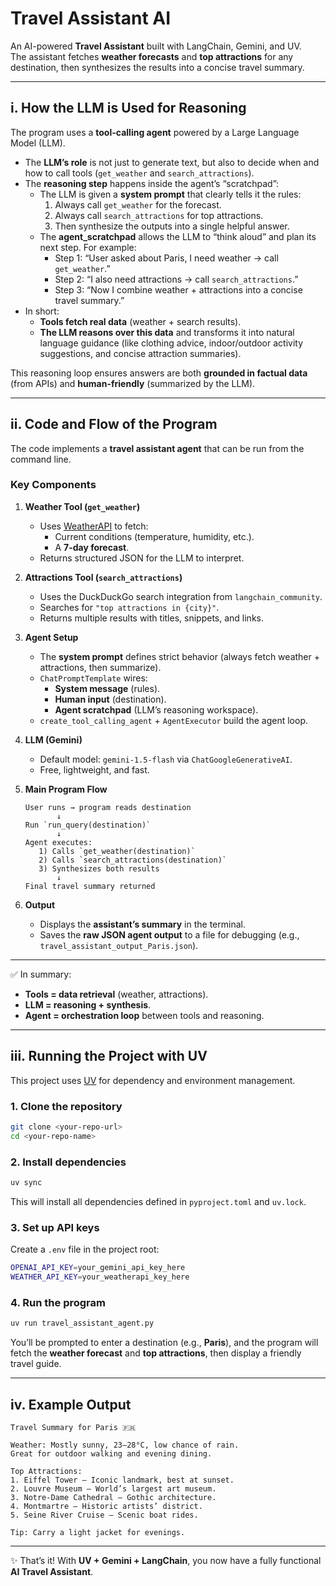 # Travel Assistant AI

An AI-powered **Travel Assistant** built with LangChain, Gemini, and UV.  
The assistant fetches **weather forecasts** and **top attractions** for any destination, then synthesizes the results into a concise travel summary.  

---

## i. How the LLM is Used for Reasoning

The program uses a **tool-calling agent** powered by a Large Language Model (LLM).  

- The **LLM’s role** is not just to generate text, but also to decide when and how to call tools (`get_weather` and `search_attractions`).  
- The **reasoning step** happens inside the agent’s “scratchpad”:  
  - The LLM is given a **system prompt** that clearly tells it the rules:  
    1. Always call `get_weather` for the forecast.  
    2. Always call `search_attractions` for top attractions.  
    3. Then synthesize the outputs into a single helpful answer.  
  - The **agent_scratchpad** allows the LLM to “think aloud” and plan its next step. For example:  
    - Step 1: “User asked about Paris, I need weather → call `get_weather`.”  
    - Step 2: “I also need attractions → call `search_attractions`.”  
    - Step 3: “Now I combine weather + attractions into a concise travel summary.”  
- In short:  
  - **Tools fetch real data** (weather + search results).  
  - **The LLM reasons over this data** and transforms it into natural language guidance (like clothing advice, indoor/outdoor activity suggestions, and concise attraction summaries).  

This reasoning loop ensures answers are both **grounded in factual data** (from APIs) and **human-friendly** (summarized by the LLM).  

---

## ii. Code and Flow of the Program

The code implements a **travel assistant agent** that can be run from the command line.  

### Key Components

1. **Weather Tool (`get_weather`)**  
   - Uses [WeatherAPI](https://www.weatherapi.com/) to fetch:  
     - Current conditions (temperature, humidity, etc.).  
     - A **7-day forecast**.  
   - Returns structured JSON for the LLM to interpret.  

2. **Attractions Tool (`search_attractions`)**  
   - Uses the DuckDuckGo search integration from `langchain_community`.  
   - Searches for `"top attractions in {city}"`.  
   - Returns multiple results with titles, snippets, and links.  

3. **Agent Setup**  
   - The **system prompt** defines strict behavior (always fetch weather + attractions, then summarize).  
   - `ChatPromptTemplate` wires:  
     - **System message** (rules).  
     - **Human input** (destination).  
     - **Agent scratchpad** (LLM’s reasoning workspace).  
   - `create_tool_calling_agent` + `AgentExecutor` build the agent loop.  

4. **LLM (Gemini)**  
   - Default model: `gemini-1.5-flash` via `ChatGoogleGenerativeAI`.  
   - Free, lightweight, and fast.  

5. **Main Program Flow**  
   ```text
   User runs → program reads destination
          ↓
   Run `run_query(destination)`
          ↓
   Agent executes:
      1) Calls `get_weather(destination)`
      2) Calls `search_attractions(destination)`
      3) Synthesizes both results
          ↓
   Final travel summary returned
   ```  

6. **Output**  
   - Displays the **assistant’s summary** in the terminal.  
   - Saves the **raw JSON agent output** to a file for debugging (e.g., `travel_assistant_output_Paris.json`).  

---

✅ In summary:  
- **Tools = data retrieval** (weather, attractions).  
- **LLM = reasoning + synthesis**.  
- **Agent = orchestration loop** between tools and reasoning.  

---

## iii. Running the Project with UV

This project uses [UV](https://docs.astral.sh/uv/) for dependency and environment management.  

### 1. Clone the repository
```bash
git clone <your-repo-url>
cd <your-repo-name>
```

### 2. Install dependencies
```bash
uv sync
```

This will install all dependencies defined in `pyproject.toml` and `uv.lock`.  

### 3. Set up API keys
Create a `.env` file in the project root:  
```bash
OPENAI_API_KEY=your_gemini_api_key_here
WEATHER_API_KEY=your_weatherapi_key_here
```

### 4. Run the program
```bash
uv run travel_assistant_agent.py
```

You’ll be prompted to enter a destination (e.g., **Paris**), and the program will fetch the **weather forecast** and **top attractions**, then display a friendly travel guide.

---

## iv. Example Output

```text
Travel Summary for Paris 🇫🇷

Weather: Mostly sunny, 23–28°C, low chance of rain.  
Great for outdoor walking and evening dining.

Top Attractions:
1. Eiffel Tower – Iconic landmark, best at sunset.  
2. Louvre Museum – World’s largest art museum.  
3. Notre-Dame Cathedral – Gothic architecture.  
4. Montmartre – Historic artists’ district.  
5. Seine River Cruise – Scenic boat rides.  

Tip: Carry a light jacket for evenings.
```

---

✨ That’s it! With **UV + Gemini + LangChain**, you now have a fully functional **AI Travel Assistant**.